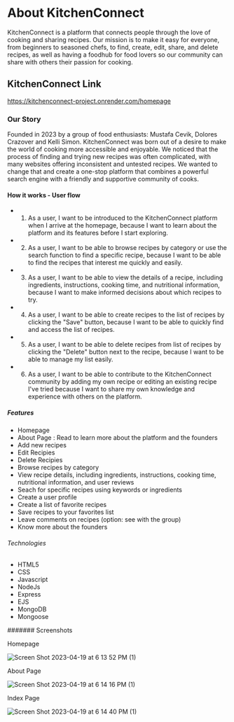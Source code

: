 # About KitchenConnect

KitchenConnect is a platform that connects people through the love of cooking and sharing recipes. Our mission is to make it easy for everyone, from beginners to seasoned chefs, to find, create, edit, share, and delete recipes, as well as having a foodhub for food lovers so our community can share with others their passion for cooking.

## KitchenConnect Link

https://kitchenconnect-project.onrender.com/homepage

### Our Story

Founded in 2023 by a group of food enthusiasts: Mustafa Cevik, Dolores Crazover and Kelli Simon. KitchenConnect was born out of a desire to make the world of cooking more accessible and enjoyable. We noticed that the process of finding and trying new recipes was often complicated, with many websites offering inconsistent and untested recipes. We wanted to change that and create a one-stop platform that combines a powerful search engine with a friendly and supportive community of cooks.

#### How it works - User flow

- 1. As a user, I want to be introduced to the KitchenConnect platform when I arrive at the homepage, because I want to learn about the platform and its features before I start exploring.
- 2. As a user, I want to be able to browse recipes by category or use the search function to find a specific recipe, because I want to be able to find the recipes that interest me quickly and easily.
- 3. As a user, I want to be able to view the details of a recipe, including ingredients, instructions, cooking time, and nutritional information, because I want to make informed decisions about which recipes to try.
- 4. As a user, I want to be able to create recipes to the list of recipes by clicking the "Save" button, because I want to be able to quickly find and access the list of recipes.
- 5. As a user, I want to be able to delete recipes from list of recipes by clicking the "Delete" button next to the recipe, because I want to be able to manage my list easily.
- 6. As a user, I want to be able to contribute to the KitchenConnect community by adding my own recipe or editing an existing recipe I've tried because I want to share my own knowledge and experience with others on the platform.


##### Features

- Homepage
- About Page : Read to learn more about the platform and the founders
- Add new recipes
- Edit Recipies
- Delete Recipies
- Browse recipes by category
- View recipe details, including ingredients, instructions, cooking time, nutritional information, and user reviews
- Seach for specific recipes using keywords or ingredients
- Create a user profile
- Create a list of favorite recipes
- Save recipes to your favorites list
- Leave comments on recipes (option: see with the group)
- Know more about the founders


###### Technologies

- HTML5
- CSS
- Javascript
- NodeJs
- Express
- EJS
- MongoDB
- Mongoose

####### Screenshots

Homepage

![Screen Shot 2023-04-19 at 6 13 52 PM (1)](https://user-images.githubusercontent.com/117631390/233230822-9eda088d-bf17-481a-8604-ea218b17468c.png)

About Page

![Screen Shot 2023-04-19 at 6 14 16 PM (1)](https://user-images.githubusercontent.com/117631390/233230881-05a04d41-b923-49b9-8b86-dd98cd6380cf.png)
 
 Index Page

![Screen Shot 2023-04-19 at 6 14 40 PM (1)](https://user-images.githubusercontent.com/117631390/233230930-f1276792-b01c-4f08-8bad-3c002b27191b.png)